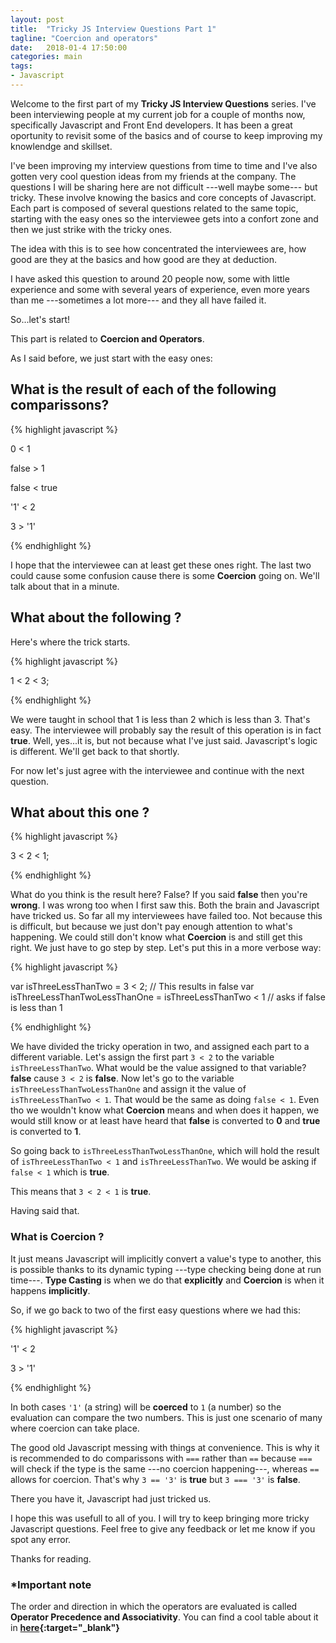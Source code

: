 ```yaml
---
layout: post
title:  "Tricky JS Interview Questions Part 1"
tagline: "Coercion and operators"
date:   2018-01-4 17:50:00
categories: main
tags:
- Javascript
---
```


Welcome to the first part of my **Tricky JS Interview Questions** series.
I've been interviewing people at my current job for a couple of months now, specifically Javascript and Front End developers. It has been a great oportunity to revisit some of the basics and of course to keep improving my knowlendge and skillset. 

I've been improving my interview questions from time to time and I've also gotten very cool question ideas from my friends at the company. The questions I will be sharing here are not difficult ---well maybe some--- but tricky. These involve knowing the basics and core concepts of Javascript. 
Each part is composed of several questions related to the same topic, starting with the easy ones so the interviewee gets into a confort zone and then we just strike with the tricky ones.  

The idea with this is to see how concentrated the interviewees are, how good are they at the basics and how good are they at deduction. 

I have asked this question to around 20 people now, some with little experience and some with several years of experience, even more years than me ---sometimes a lot more--- and they all have failed it. 

So...let's start! 

This part is related to **Coercion and Operators**.

As I said before, we just start with the easy ones:

## What is the result of each of the following comparissons? 

{% highlight javascript %}

0 < 1

false > 1

false < true

'1' < 2

3 > '1'

{% endhighlight %}

I hope that the interviewee can at least get these ones right. 
The last two could cause some confusion cause there is some **Coercion** going on. We'll talk about that in a minute. 

## What about the following ?  

Here's where the trick starts.

{% highlight javascript %}

1 < 2 < 3; 

{% endhighlight %}

We were taught in school that 1 is less than 2 which is less than 3. That's easy. The interviewee will probably say the result of this operation is in fact **true**. Well, yes...it is, but not because what I've just said. Javascript's logic is different. We'll get back to that shortly.

For now let's just agree with the interviewee and continue with the next question.


## What about this one ?

{% highlight javascript %}

3 < 2 < 1; 

{% endhighlight %}

What do you think is the result here? False?
If you said **false** then you're **wrong**. I was wrong too when I first saw this. Both the brain and Javascript have tricked us. So far all my interviewees have failed too. Not because this is difficult, but because we just don't pay enough attention to what's happening. We could still don't know what **Coercion** is and still get this right. We just have to go step by step. Let's put this in a more verbose way:

{% highlight javascript %}

var isThreeLessThanTwo = 3 < 2; // This results in false
var isThreeLessThanTwoLessThanOne = isThreeLessThanTwo < 1 // asks if false is less than 1

{% endhighlight %}

We have divided the tricky operation in two, and assigned each part to a different variable. Let's assign the first part `3 < 2` to the variable `isThreeLessThanTwo`. What would be the value assigned to that variable? **false** cause `3 < 2` is **false**.
Now let's go to the variable `isThreeLessThanTwoLessThanOne` and assign it the value of `isThreeLessThanTwo < 1`. That would be the same as doing `false < 1`. Even tho we wouldn't know what **Coercion** means and when does it happen, we would still know or at least have heard that **false** is converted to **0** and **true** is converted to **1**.

So going back to `isThreeLessThanTwoLessThanOne`, which will hold the result of `isThreeLessThanTwo < 1` and `isThreeLessThanTwo`. We would be asking if `false < 1` which is **true**.

This means that `3 < 2 < 1` is **true**.

Having said that.

### What is Coercion ?

It just means Javascript will implicitly convert a value's type to another, this is possible thanks to its dynamic typing ---type checking being done at run time---. **Type Casting** is when we do that **explicitly** and **Coercion** is when it happens **implicitly**.

So, if we go back to two of the first easy questions where we had this:

{% highlight javascript %}

'1' < 2

3 > '1'

{% endhighlight %}

In both cases `'1'` (a string) will be **coerced** to `1` (a number) so the evaluation can compare the two numbers. This is just one scenario of many where coercion can take place.

The good old Javascript messing with things at convenience. This is why it is recommended to do comparissons with `===` rather than `==` because `===` will check if the type is the same ---no coercion happening---, whereas `==` allows for coercion. That's why `3 == '3'` is **true** but `3 === '3'` is **false**. 

There you have it, Javascript had just tricked us. 

I hope this was usefull to all of you. I will try to keep bringing more tricky Javascript questions.
Feel free to give any feedback or let me know if you spot any error.

Thanks for reading.

### *Important note

The order and direction in which the operators are evaluated is called **Operator Precedence and Associativity**. You can find a cool table about it in **[here][operatorsTabe]{:target="_blank"}**

[operatorsTabe]: https://developer.mozilla.org/en-US/docs/Web/JavaScript/Reference/Operators/Operator_Precedence